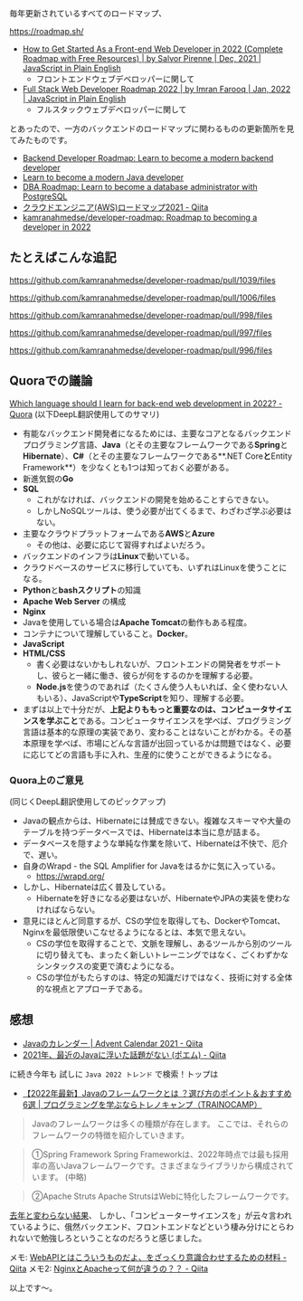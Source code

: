 毎年更新されているすべてのロードマップ、

https://roadmap.sh/

- [How to Get Started As a Front-end Web Developer in 2022 (Complete Roadmap with Free Resources) | by Salvor Pirenne | Dec, 2021 | JavaScript in Plain English](https://javascript.plainenglish.io/front-end-web-developer-roadmap-97ee759c5a9d)
    - フロントエンドウェブデベロッパーに関して
- [Full Stack Web Developer Roadmap 2022 | by Imran Farooq | Jan, 2022 | JavaScript in Plain English](https://javascript.plainenglish.io/full-stack-web-developer-roadmap-2022-492add886b3d)
    - フルスタックウェブデベロッパーに関して

とあったので、一方のバックエンドのロードマップに関わるものの更新箇所を見てみたものです。

- [Backend Developer Roadmap: Learn to become a modern backend developer](https://roadmap.sh/backend)
- [Learn to become a modern Java developer](https://roadmap.sh/java)
- [DBA Roadmap: Learn to become a database administrator with PostgreSQL](https://roadmap.sh/postgresql-dba)
- [クラウドエンジニア(AWS)ロードマップ2021 - Qiita](https://qiita.com/KurokawaKouhei/items/4e9aa3b526f3f233bf85)
- [kamranahmedse/developer-roadmap: Roadmap to becoming a developer in 2022](https://github.com/kamranahmedse/developer-roadmap)


## たとえばこんな追記

https://github.com/kamranahmedse/developer-roadmap/pull/1039/files

https://github.com/kamranahmedse/developer-roadmap/pull/1006/files

https://github.com/kamranahmedse/developer-roadmap/pull/998/files

https://github.com/kamranahmedse/developer-roadmap/pull/997/files

https://github.com/kamranahmedse/developer-roadmap/pull/996/files



## Quoraでの議論

[Which language should I learn for back-end web development in 2022? - Quora](https://www.quora.com/Which-language-should-I-learn-for-back-end-web-development-in-2022/answer/Dave-Voorhis?ch=17&oid=329280895&share=74c5e00b&srid=nbTE&target_type=answer)
(以下DeepL翻訳使用してのサマリ)

- 有能なバックエンド開発者になるためには、主要なコアとなるバックエンドプログラミング言語、**Java**（とその主要なフレームワークである**Spring**と**Hibernate**）、**C#**（とその主要なフレームワークである**.NET Core**と**Entity Framework**）を少なくとも1つは知っておく必要がある。
- 新進気鋭の**Go**
- **SQL**
    - これがなければ、バックエンドの開発を始めることすらできない。
    - しかしNoSQLツールは、使う必要が出てくるまで、わざわざ学ぶ必要はない。
- 主要なクラウドプラットフォームである**AWS**と**Azure**
    - その他は、必要に応じて習得すればよいだろう。
- バックエンドのインフラは**Linux**で動いている。
- クラウドベースのサービスに移行していても、いずれはLinuxを使うことになる。
- **Python**と**bashスクリプト**の知識
- **Apache Web Server** の構成
- **Nginx**
- Javaを使用している場合は**Apache Tomcat**の動作もある程度。
- コンテナについて理解していること。**Docker**。
- **JavaScript**
- **HTML/CSS**
    - 書く必要はないかもしれないが、フロントエンドの開発者をサポートし、彼らと一緒に働き、彼らが何をするのかを理解する必要。
    - **Node.js**を使うのであれば（たくさん使う人もいれば、全く使わない人もいる）、JavaScriptや**TypeScript**を知り、理解する必要。
- まずは以上で十分だが、**上記よりももっと重要なのは、コンピュータサイエンスを学ぶこと**である。コンピュータサイエンスを学べば、プログラミング言語は基本的な原理の実装であり、変わることはないことがわかる。その基本原理を学べば、市場にどんな言語が出回っているかは問題ではなく、必要に応じてどの言語も手に入れ、生産的に使うことができるようになる。

### Quora上のご意見

(同じくDeepL翻訳使用してのピックアップ)

- Javaの観点からは、Hibernateには賛成できない。複雑なスキーマや大量のテーブルを持つデータベースでは、Hibernateは本当に息が詰まる。
- データベースを隠すような単純な作業を除いて、Hibernateは不快で、厄介で、遅い。
- 自身のWrapd - the SQL Amplifier for Javaをはるかに気に入っている。
    - https://wrapd.org/
- しかし、Hibernateは広く普及している。
    - Hibernateを好きになる必要はないが、HibernateやJPAの実装を使わなければならない。
- 意見にほとんど同意するが、CSの学位を取得しても、DockerやTomcat、Nginxを最低限使いこなせるようになるとは、本気で思えない。
    - CSの学位を取得することで、文脈を理解し、あるツールから別のツールに切り替えても、まったく新しいトレーニングではなく、ごくわずかなシンタックスの変更で済むようになる。
    - CSの学位がもたらすのは、特定の知識だけではなく、技術に対する全体的な視点とアプローチである。

## 感想

- [Javaのカレンダー | Advent Calendar 2021 - Qiita](https://qiita.com/advent-calendar/2021/java)
- [2021年、最近のJavaに浮いた話題がない (ポエム) - Qiita](https://qiita.com/e99h2121/items/c51d2b7b802a36a97c4f)

に続き今年も 試しに `Java 2022 トレンド` で検索！トップは

- [【2022年最新】Javaのフレームワークとは ？選び方のポイント＆おすすめ6選 | プログラミングを学ぶならトレノキャンプ（TRAINOCAMP）](https://camp.trainocate.co.jp/magazine/java-framework/)

> Javaのフレームワークは多くの種類が存在します。
ここでは、それらのフレームワークの特徴を紹介していきます。

> ①Spring Framework
Spring Frameworkは、2022年時点では最も採用率の高いJavaフレームワークです。さまざまなライブラリから構成されています。
> (中略)

> ②Apache Struts
Apache StrutsはWebに特化したフレームワークです。

[去年と変わらない結果](https://qiita.com/e99h2121/items/c51d2b7b802a36a97c4f)、
しかし、「コンピューターサイエンスを」が云々言われているように、俄然バックエンド、フロントエンドなどという棲み分けにとらわれないで勉強しろということなのだろうと感じました。

メモ: [WebAPIとはこういうものだよ、をざっくり意識合わせするための材料 - Qiita](https://qiita.com/e99h2121/items/75cb438bcafc457a2fa1)
メモ2: [NginxとApacheって何が違うの？？ - Qiita](https://qiita.com/hiroaki-u/items/f2455d62f8a4017663cb)

以上です～。
